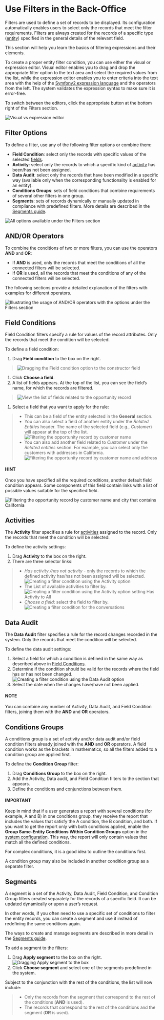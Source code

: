 <a id="user-guide-business-intelligence-filters-management"></a>

<a id="user-guide-getting-started-filters"></a>

<a id="user-guide-filters-management"></a>

# Use Filters in the Back-Office

Filters are used to define a set of records to be displayed. Its configuration automatically enables users to select only the records that meet the filter requirements.
Filters are always created for the records of a specific type ([entity](../../glossary.md#term-Entity)) specified in the general details of the relevant field.

This section will help you learn the basics of filtering expressions and their elements.

To create a proper entity filter condition, you can use either the visual or expression editor. Visual editor enables you to drag and drop the appropriate filter option to the text area and select the required values from the list, while the expression editor enables you to enter criteria into the text area with the help of the <a href="https://symfony.com/doc/6.4/components/expression_language/syntax.html" target="_blank">Symfony2 expression language</a> and the operators from the left. The system validates the expression syntax to make sure it is error-free.

To switch between the editors, click the appropriate button at the bottom right of the Filters section.

![Visual vs expression editor](user/img/reports/visual-vs-expression-editor.png)

## Filter Options

To define a filter, use any of the following filter options or combine them:

- **Field Condition**: select only the records with specific values of the selected [fields](../../glossary.md#term-Field).
- **Activity**: select only the records to which a specific kind of [activity](../activities/index.md#user-guide-activities) has been/has not been assigned.
- **Data Audit**: select only the records that have been modified in a specific way (available only when the corresponding functionality is enabled for an entity).
- **Conditions Groups**: sets of field conditions that combine requirements of several other filters in one group.
- **Segments**: sets of records dynamically or manually updated in compliance with predefined filters. More details are described in the [Segments guide](segments.md#user-guide-business-intelligence-filters-segments).

![All options available under the Filters section](user/img/reports/filters_1.1.png)

## AND/OR Operators

To combine the conditions of two or more filters, you can use the operators **AND** and **OR**:

- If **AND** is used, only the records that meet the conditions of all the connected filters will be selected.
- If **OR** is used, all the records that meet the conditions of any of the connected filters will be selected.

The following sections provide a detailed explanation of the filters with examples for different operators.

![Illustrating the usage of AND/OR operators with the options under the Filters section](user/img/reports/filters_1.png)

<a id="user-guide-business-intelligence-filters-field-conditions"></a>

## Field Conditions

Field Condition filters specify a rule for values of the record attributes. Only the records that meet the condition will be selected.

To define a field condition:

1. Drag **Field condition** to the box on the right.

> ![Dragging the Field condition option to the constructor field](user/img/reports/filters_2.png)
1. Click **Choose a field**.
2. A list of fields appears. At the top of the list, you can see the field’s name, for which the records are filtered.

> ![View the list of fields related to the opportunity record](user/img/reports/filters_4.png)
1. Select a field that you want to apply for the rule:

> - This can be a field of the entity selected in the **General** section.
> - You can also select a field of another entity under the *Related Entities* header. The name of the selected field (e.g., *Customer*) will appear at the top of the list.
>   ![Filtering the opportunity record by customer name](user/img/reports/filters_7.png)
> - You can also add another field related to *Customer* under the *Related entities* section. For example, you can select only the customers with addresses in California.
>   ![Filtering the opportunity record by customer name and address](user/img/reports/filters_8.png)

#### HINT
Once you have specified all the required conditions, another default field condition appears. Some components of this field contain links with a list of possible values suitable for the specified field.

![Filtering the opportunity record by customer name and city that contains California](user/img/reports/filters_9.png)

<a id="user-guide-business-intelligence-filters-activity"></a>

## Activities

The **Activity** filter specifies a rule for [activities](../activities/index.md#user-guide-activities) assigned to the record. Only the records that meet the condition will be selected.

To define the activity settings:

1. Drag **Activity** to the box on the right.
2. There are three selector links:

> - *Has activity /has not activity* - only the records to which the defined activity has/has not been assigned will be selected.
>   ![Creating a filter condition using the Activity option](user/img/reports/filters_10.png)
> - The List of available activities to filter by.
>   ![Creating a filter condition using the Activity option setting Has Activity to All](user/img/reports/filters_11.png)
> - *Choose a field*: select the field to filter by.
>   ![Creating a filter condition for the conversations](user/img/reports/filters_12.png)

<a id="user-guide-business-intelligence-filters-data-audit"></a>

## Data Audit

The **Data Audit** filter specifies a rule for the record changes recorded in the system. Only the records that meet the condition will be selected.

To define the data audit settings:

1. Select a field for which a condition is defined in the same way as described above in [Field Conditions]().
2. Determine if the condition should be valid for the records where the field has or has not been changed.
   ![Creating a filter condition using the Data Audit option](user/img/reports/filters_13.png)
3. Select the date when the changes have/have not been applied.

#### NOTE
You can combine any number of Activity, Data Audit, and Field Condition filters, joining them with the **AND** and **OR** operators.

<a id="user-guide-business-intelligence-filters-condition-groups"></a>

## Conditions Groups

A conditions group is a set of activity and/or data audit and/or field condition filters already joined with the **AND** and **OR** operators. A field condition works as the brackets in mathematics, so all the filters added to a condition group are applied first.

To define the **Condition Group** filter:

1. Drag **Conditions Group** to the box on the right.
2. Add the Activity, Data audit, and Field Condition filters to the section that appears.
3. Define the conditions and conjunctions between them.

#### IMPORTANT
Keep in mind that if a user generates a report with several conditions (for example, A and B) in one conditions group, they receive the report that includes the values that satisfy the A condition, the B condition, and both. If you want to get the report only with both conditions applied, enable the **Group Same-Entity Conditions Within Condition Groups** option in the [system configuration](../system/configuration/system/general-setup/display.md#doc-configuration-display-settings-report). This way, the report will only contain values that match all the defined conditions.

For complex conditions, it is a good idea to outline the conditions first.

A condition group may also be included in another condition group as a separate filter.

<a id="user-guide-filters-segments"></a>

## Segments

A segment is a set of the Activity, Data Audit, Field Condition, and Condition Group filters created separately for the records of a specific field. It can be updated dynamically or upon a user’s request.

In other words, if you often need to use a specific set of conditions to filter the entity records, you can create a segment and use it instead of redefining the same conditions again.

The ways to create and manage segments are described in more detail in the [Segments guide](segments.md#user-guide-business-intelligence-filters-segments).

To add a segment to the filters:

1. Drag **Apply segment** to the box on the right.
   ![Dragging Apply segment to the box](user/img/reports/filters_15.png)
2. Click **Choose segment** and select one of the segments predefined in the system.

Subject to the conjunction with the rest of the conditions, the list will now include:

> - Only the records from the segment that correspond to the rest of the conditions (**AND** is used).
> - The records that correspond to the rest of the conditions and the segment (**OR** is used).
